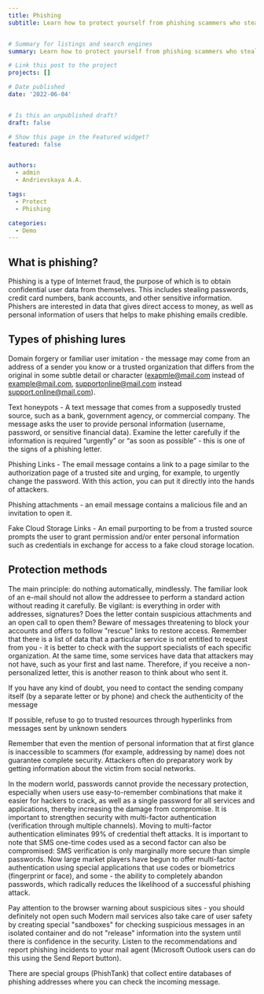 ```yaml
---
title: Phishing
subtitle: Learn how to protect yourself from phishing scammers who steal user data on the Internet


# Summary for listings and search engines
summary: Learn how to protect yourself from phishing scammers who steal user data on the Internet

# Link this post to the project
projects: []

# Date published
date: '2022-06-04'


# Is this an unpublished draft?
draft: false

# Show this page in the Featured widget?
featured: false


authors:
  - admin
  - Andrievskaya A.A. 

tags:
  - Protect
  - Phishing

categories:
  - Demo
---
```


## What is phishing?

Phishing is a type of Internet fraud, the purpose of which is to obtain confidential user data from themselves. This includes stealing passwords, credit card numbers, bank accounts, and other sensitive information. Phishers are interested in data that gives direct access to money, as well as personal information of users that helps to make phishing emails credible.

## Types of phishing lures

Domain forgery or familiar user imitation - the message may come from an address of a sender you know or a trusted organization that differs from the original in some subtle detail or character (exapmle@mail.com instead of example@mail.com, supportonline@mail.com instead support.online@mail.com).

Text honeypots - A text message that comes from a supposedly trusted source, such as a bank, government agency, or commercial company. The message asks the user to provide personal information (username, password, or sensitive financial data). Examine the letter carefully if the information is required “urgently” or “as soon as possible” - this is one of the signs of a phishing letter.

Phishing Links - The email message contains a link to a page similar to the authorization page of a trusted site and urging, for example, to urgently change the password. With this action, you can put it directly into the hands of attackers.

Phishing attachments - an email message contains a malicious file and an invitation to open it.

Fake Cloud Storage Links - An email purporting to be from a trusted source prompts the user to grant permission and/or enter personal information such as credentials in exchange for access to a fake cloud storage location.

## Protection methods
The main principle: do nothing automatically, mindlessly. The familiar look of an e-mail should not allow the addressee to perform a standard action without reading it carefully. Be vigilant: is everything in order with addresses, signatures? Does the letter contain suspicious attachments and an open call to open them? Beware of messages threatening to block your accounts and offers to follow "rescue" links to restore access. Remember that there is a list of data that a particular service is not entitled to request from you - it is better to check with the support specialists of each specific organization. At the same time, some services have data that attackers may not have, such as your first and last name. Therefore, if you receive a non-personalized letter, this is another reason to think about who sent it.

If you have any kind of doubt, you need to contact the sending company itself (by a separate letter or by phone) and check the authenticity of the message

If possible, refuse to go to trusted resources through hyperlinks from messages sent by unknown senders

Remember that even the mention of personal information that at first glance is inaccessible to scammers (for example, addressing by name) does not guarantee complete security. Attackers often do preparatory work by getting information about the victim from social networks.

In the modern world, passwords cannot provide the necessary protection, especially when users use easy-to-remember combinations that make it easier for hackers to crack, as well as a single password for all services and applications, thereby increasing the damage from compromise. It is important to strengthen security with multi-factor authentication (verification through multiple channels). Moving to multi-factor authentication eliminates 99% of credential theft attacks. It is important to note that SMS one-time codes used as a second factor can also be compromised: SMS verification is only marginally more secure than simple passwords. Now large market players have begun to offer multi-factor authentication using special applications that use codes or biometrics (fingerprint or face), and some - the ability to completely abandon passwords, which radically reduces the likelihood of a successful phishing attack.

Pay attention to the browser warning about suspicious sites - you should definitely not open such
Modern mail services also take care of user safety by creating special "sandboxes" for checking suspicious messages in an isolated container and do not "release" information into the system until there is confidence in the security. Listen to the recommendations and report phishing incidents to your mail agent (Microsoft Outlook users can do this using the Send Report button).

There are special groups (PhishTank) that collect entire databases of phishing addresses where you can check the incoming message.

